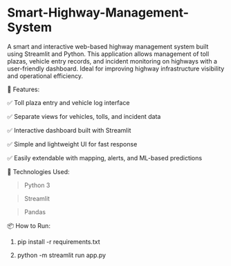 # Smart-Highway-Management-System
A smart and interactive web-based highway management system built using Streamlit and Python. This application allows management of toll plazas, vehicle entry records, and incident monitoring on highways with a user-friendly dashboard. Ideal for improving highway infrastructure visibility and operational efficiency.

📌 Features:

✅ Toll plaza entry and vehicle log interface

✅ Separate views for vehicles, tolls, and incident data

✅ Interactive dashboard built with Streamlit

✅ Simple and lightweight UI for fast response

✅ Easily extendable with mapping, alerts, and ML-based predictions

🚀 Technologies Used:

> Python 3

> Streamlit

> Pandas

📦 How to Run:

1. pip install -r requirements.txt

2. python -m streamlit run app.py


